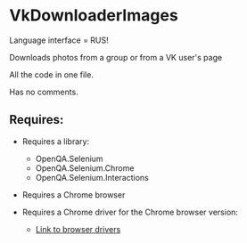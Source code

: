 # VkDownloaderImages
Language interface = RUS!

Downloads photos from a group or from a VK user's page

All the code in one file.

Has no comments.

## Requires:
   + Requires a library:
        + OpenQA.Selenium
        + OpenQA.Selenium.Chrome
        + OpenQA.Selenium.Interactions
        
              
   + Requires a Chrome browser
  
   + Requires a Chrome driver for the Chrome browser version:
        + [Link to browser drivers](https://www.selenium.dev/documentation/getting_started/installing_browser_drivers/)
      


